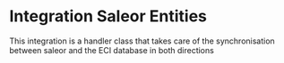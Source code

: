 # Integration Saleor Entities
This integration is a handler class that takes care of the synchronisation between saleor and the ECI database in both directions